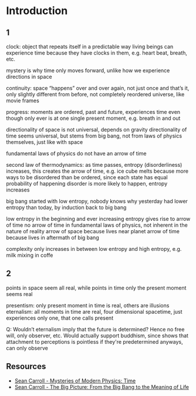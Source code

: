 # Introduction



## 1

clock: object that repeats itself in a predictable way
living beings can experience time because they have clocks in them, e.g. heart beat, breath, etc.

mystery is why time only moves forward, unlike how we experience directions in space

continuity: space “happens” over and over again, not just once and that’s it, only slightly different from before, not completely reordered universe, like movie frames

progress: moments are ordered, past and future, experiences time even though only ever is at one single present moment, e.g. breath in and out

directionality of space is not universal, depends on gravity
directionality of time seems universal, but stems from big bang, not from laws of physics themselves, just like with space

fundamental laws of physics do not have an arrow of time

second law of thermodynamics: as time passes, entropy (disorderliness) increases, this creates the arrow of time, e.g. ice cube melts
because more ways to be disordered than be ordered, since each state has equal probability of happening disorder is more likely to happen, entropy increases 

big bang started with low entropy, nobody knows why
yesterday had lower entropy than today, by induction back to big bang

low entropy in the beginning and ever increasing entropy gives rise to arrow of time
no arrow of time in fundamental laws of physics, not inherent in the nature of reality
arrow of space because lives near planet
arrow of time because lives in aftermath of big bang

complexity only increases in between low entropy and high entropy, e.g. milk mixing in coffe



## 2

points in space seem all real, while points in time only the present moment seems real

presentism: only present moment in time is real, others are illusions
eternalism: all moments in time are real, four dimensional spacetime, just experiences only one, that one calls present

Q: Wouldn’t eternalism imply that the future is determined? Hence no free will, only observer, etc. Would actually support buddhism, since shows that attachment to perceptions is pointless if they're predetermined anyways, can only observe



## Resources

- [Sean Carroll - Mysteries of Modern Physics: Time](https://www.thegreatcoursesplus.com/mysteries-of-modern-physics-time)
- [Sean Carroll - The Big Picture: From the Big Bang to the Meaning of Life](https://www.youtube.com/watch?v=2JsKwyRFiYY)